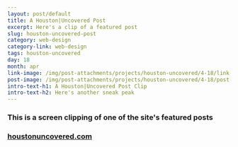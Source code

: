 ```yaml
---
layout: post/default
title: A Houston|Uncovered Post
excerpt: Here's a clip of a featured post
slug: houston-uncovered-post
category: web-design
category-link: web-design
tags: houston-uncovered
day: 18
month: apr
link-image: /img/post-attachments/projects/houston-uncovered/4-18/link-banner@2x.jpg
post-image: /img/post-attachments/projects/houston-uncovered/4-18/post-mockup@2x.jpg
intro-text-h1: A Houston|Uncovered Post Clip
intro-text-h2: Here's another sneak peak
---
```

<div class="row">
<h3>This is a screen clipping of one of the site's featured posts</h3>
</div>
<div class="row">
</div>
<div class="row bottom">
<h3><a href="http://houstonuncovered.com" class="underlined-link" target="_blank">houstonuncovered.com</a></h3>
</div>